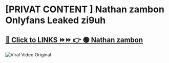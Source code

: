 
 # [PRIVAT CONTENT ] Nathan zambon Onlyfans Leaked zi9uh

## <h2><a href="https://clipsfans.com/Nathan_zambon&ref=git">🔗 Click to LINKS ⏩⏩ 👉 🟢 Nathan zambon </a></h2>

<a href="https://clipsfans.com/Nathan_zambon&ref=git" rel="nofollow" data-target="animated-image.originalLink"><img src="https://i.ibb.co.com/xMMVF88/686577567.gif" alt="Viral Video Original" style="max-width: 100%; display: inline-block;" data-target="animated-image.originalImage"></a>

